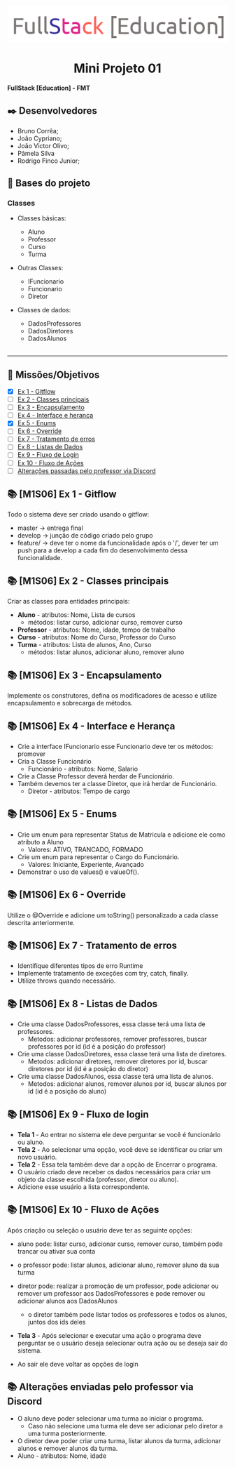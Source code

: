 ![logo.png](logo.png)
 <h1 align="center"> Mini Projeto 01 </h1>

**FullStack [Education] - FMT**

## ✒️ Desenvolvedores
  - Bruno Corrêa;
  - João Cypriano;
  - João Victor Olivo;
  - Pâmela Silva
  - Rodrigo Finco Junior;

## 🚀 Bases do projeto
### Classes
- Classes básicas:
  - Aluno
  - Professor
  - Curso
  - Turma


- Outras Classes:
  - IFuncionario
  - Funcionario
  - Diretor


- Classes de dados:
  - DadosProfessores
  - DadosDiretores
  - DadosAlunos
<br/><br/>
---

## 🎯  Missões/Objetivos
- [x] [Ex 1 - Gitflow](#-m1s06-ex-1---gitflow)
- [ ] [Ex 2 - Classes principais](#-m1s06-ex-2---classes-principais)
- [ ] [Ex 3 - Encapsulamento](#-m1s06-ex-3---encapsulamento)
- [ ] [Ex 4 - Interface e herança](#-m1s06-ex-4---interface-e-herança)
- [x] [Ex 5 - Enums](#-m1s06-ex-5---enums)
- [ ] [Ex 6 - Override](#-m1s06-ex-6---override)
- [ ] [Ex 7 - Tratamento de erros](#-m1s06-ex-7---tratamento-de-erros)
- [ ] [Ex 8 - Listas de Dados](#-m1s06-ex-8---listas-de-dados) 
- [ ] [Ex 9 - Fluxo de Login](#-m1s06-ex-9---fluxo-de-login)
- [ ] [Ex 10 - Fluxo de Ações](#-m1s06-ex-10---fluxo-de-ações)
- [ ] [Alterações passadas pelo professor via Discord](#-alterações-enviadas-pelo-professor-via-discord)

## 📚 [M1S06] Ex 1 - Gitflow
Todo o sistema deve ser criado usando o gitflow: <br/>
- master → entrega final
- develop → junção de código criado pelo grupo
- feature/ → deve ter o nome da funcionalidade após o '/', dever ter um push para 
a develop a cada fim do desenvolvimento dessa funcionalidade.

## 📚 [M1S06] Ex 2 - Classes principais
Criar as classes para entidades principais: <br/>
- **Aluno** - atributos: Nome, Lista de cursos
  - métodos: listar curso, adicionar curso, remover curso
- **Professor** - atributos: Nome, idade, tempo de trabalho
- **Curso** - atributos: Nome do Curso, Professor do Curso
- **Turma** - atributos: Lista de alunos, Ano, Curso
  - métodos: listar alunos, adicionar aluno, remover aluno

## 📚 [M1S06] Ex 3 - Encapsulamento
Implemente os construtores, defina os modificadores de acesso e utilize 
encapsulamento e sobrecarga de métodos.

## 📚 [M1S06] Ex 4 - Interface e Herança
- Crie a interface IFuncionario esse Funcionario deve ter os métodos: promover
- Cria a Classe Funcionário 
  - Funcionário - atributos: Nome, Salario
- Crie a Classe Professor deverá herdar de Funcionário.
- Também devemos ter a classe Diretor, que irá herdar de Funcionário.
  - Diretor - atributos: Tempo de cargo

## 📚 [M1S06] Ex 5 - Enums
- Crie um enum para representar Status de Matricula e adicione ele como
atributo a Aluno
  - Valores: ATIVO, TRANCADO, FORMADO
- Crie um enum para representar o Cargo do Funcionário.
  - Valores: Iniciante, Experiente, Avançado
- Demonstrar o uso de values() e valueOf().

## 📚 [M1S06] Ex 6 - Override
Utilize o @Override e adicione um toString() personalizado a cada classe 
descrita anteriormente.

## 📚 [M1S06] Ex 7 - Tratamento de erros
- Identifique diferentes tipos de erro Runtime
- Implemente tratamento de exceções com try, catch, finally.
- Utilize throws quando necessário.

## 📚 [M1S06] Ex 8 - Listas de Dados
- Crie uma classe DadosProfessores, essa classe terá uma lista de professores.
  - Metodos: adicionar professores, remover professores, buscar professores por id (id é a posição do professor)
- Crie uma classe DadosDiretores, essa classe terá uma lista de diretores.
  - Metodos: adicionar diretores, remover diretores por id, buscar diretores por id (id é a posição do diretor)
- Crie uma classe DadosAlunos, essa classe terá uma lista de alunos.
  - Metodos: adicionar alunos, remover alunos por id, buscar alunos por id (id é a posição do aluno)
  
## 📚 [M1S06] Ex 9 - Fluxo de login
- **Tela 1** - Ao entrar no sistema ele deve perguntar se você é funcionário ou 
aluno.
- **Tela 2** - Ao selecionar uma opção, você deve se identificar ou criar um novo usuário.
- **Tela 2** - Essa tela também deve dar a opção de Encerrar o programa.
- O usuário criado deve receber os dados necessários para criar um objeto da 
classe escolhida (professor, diretor ou aluno).
- Adicione esse usuário a lista correspondente.

## 📚 [M1S06] Ex 10 - Fluxo de Ações
Após criação ou seleção o usuário deve ter as seguinte opções:
- aluno pode: listar curso, adicionar curso, remover curso, 
também pode trancar ou ativar sua conta
- o professor pode: listar alunos, adicionar aluno, remover aluno da sua turma
- diretor pode: realizar a promoção de um professor, pode adicionar ou remover
um professor aos DadosProfessores e pode remover ou adicionar alunos aos DadosAlunos
  - o diretor também pode listar todos os professores e todos os alunos, juntos dos ids deles
 
- **Tela 3** - Após selecionar e executar uma ação o programa deve perguntar se o usuário 
deseja selecionar outra ação ou se deseja sair do sistema. 
- Ao sair ele deve voltar as opções de login

## 📚 Alterações enviadas pelo professor via Discord
- O aluno deve poder selecionar uma turma ao iniciar o programa. 
  - Caso não selecione uma turma ele deve ser adicionar pelo diretor a uma turma posteriormente.
- O diretor deve poder criar uma turma, listar alunos da turma, adicionar alunos e remover alunos da turma.
- Aluno - atributos: Nome, idade
